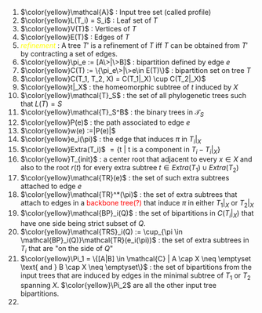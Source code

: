1. $\color{yellow}\mathcal{A}$ : Input tree set (called profile)
2. $\color{yellow}L(T_i) = S_i$ : Leaf set of $T$ 
3. $\color{yellow}V(T)$ : Vertices of $T$
4. $\color{yellow}E(T)$ : Edges of $T$
5. <span style="color:yellow"><i>refinement</i></span> : A tree $T'$ is a refinement of $T$ iff $T$ can be obtained from $T'$ by contracting a set of edges.
6. $\color{yellow}\pi_e := [A\>|\>B]$ : bipartition defined by edge $e$
7. $\color{yellow}C(T) := \{\pi_e\>|\>e\in E(T)\}$ : bipartition set on tree $T$
8. $\color{yellow}C(T_1, T_2, X) = C(T_1|_X) \cup C(T_2|_X)$
9. $\color{yellow}t|_X$ : the homeomorphic subtree of $t$ induced by $X$
10. $\color{yellow}\mathcal{T}_S$ : the set of all phylogenetic trees such that $L(T) = S$
11. $\color{yellow}\mathcal{T}_S^B$ : the binary trees in $\mathcal{T}_S$
12. $\color{yellow}P(e)$ : the path associated to edge $e$
13. $\color{yellow}w(e) :=|P(e)|$
14. $\color{yellow}e_i(\pi)$ : the edge that induces $\pi$ in $T_i|_X$
15. $\color{yellow}Extra(T_i)$ $= \{\text{t | t is a component in }T_i - T_i|_X\}$ 
16. $\color{yellow}T_{init}$ : a center root that adjacent to every $x \in X$ and also to the root $r(t)$ for every extra subtree $t \in Extra(T_1) \cup Extra(T_2)$
17. $\color{yellow}\mathcal{TR}(e)$ : the set of such extra subtrees attached to edge $e$
18. $\color{yellow}\mathcal{TR}^*(\pi)$ : the set of extra subtrees that attach to edges in a <span style='color:red'>backbone tree(?)</span> that induce $\pi$ in either $T_1|_X$ or $T_2|_X$
19. $\color{yellow}\mathcal{BP}_i(Q)$ : the set of bipartitions in $C(T_i|_X)$ that have one side being strict subset of $Q$.
20. $\color{yellow}\mathcal{TRS}_i(Q) := \cup_{\pi \in \mathcal{BP}_i(Q)}\mathcal{TR}(e_i(\pi))$ : the set of extra subtrees in $T_i$ that are "on the side of $Q$"
21. $\color{yellow}\Pi_1 = \{[A|B] \in \mathcal{C} | A \cap X \neq \emptyset \text{ and } B \cap X \neq \emptyset\}$ : the set of bipartitions from the input trees that are induced by edges in the minimal subtree of $T_1$ or $T_2$ spanning $X$. $\color{yellow}\Pi_2$ are all the other input tree bipartitions.
22. 